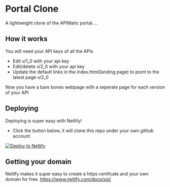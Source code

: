 # Portal Clone

A lightweight clone of the APIMatic portal....

## How it works

You will need your API keys of all the APIs

* Edit v/1_0 with your api key
* Edit/delete v/2_0 with your api key
* Update the default links in the index.html(landing page) to point to the latest page v/2_0 

Now you have a bare bones webpage with a seperate page for each version of your API

## Deploying 

Deploying is super easy with Netlify! 
* Click the button below, it will clone this repo under your own github account. 
<!-- Markdown snippet -->
[![Deploy to Netlify](https://www.netlify.com/img/deploy/button.svg)](https://app.netlify.com/start/deploy?repository=https://github.com/kand617/hackernewsportal)

## Getting your domain

Netlify makes it super easy to create a https certifcate and your own domain for free.
https://www.netlify.com/docs/ssl/
